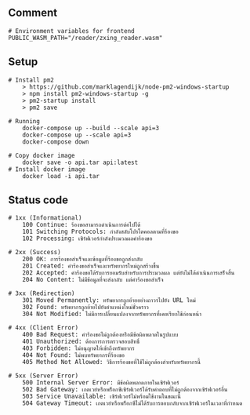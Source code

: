 ## Comment 
    # Environment variables for frontend
    PUBLIC_WASM_PATH="/reader/zxing_reader.wasm"

## Setup

    # Install pm2
        > https://github.com/marklagendijk/node-pm2-windows-startup
        > npm install pm2-windows-startup -g
        > pm2-startup install
        > pm2 save

    # Running
        docker-compose up --build --scale api=3
        docker-compose up --scale api=3
        docker-compose down

    # Copy docker image
        docker save -o api.tar api:latest
    # Install docker image
        docker load -i api.tar    

## Status code

    # 1xx (Informational)
        100 Continue: ร้องขอสามารถดำเนินการต่อไปได้
        101 Switching Protocols: กำลังสลับโปรโตคอลตามที่ร้องขอ
        102 Processing: เซิร์ฟเวอร์กำลังประมวลผลคำร้องขอ

    # 2xx (Success)
        200 OK: การร้องขอสำเร็จและข้อมูลที่ร้องขอถูกส่งกลับ
        201 Created: คำร้องขอสำเร็จและทรัพยากรใหม่ถูกสร้างขึ้น
        202 Accepted: คำร้องขอได้รับการยอมรับสำหรับการประมวลผล แต่ยังไม่ได้ดำเนินการเสร็จสิ้น
        204 No Content: ไม่มีข้อมูลที่จะส่งกลับ แต่คำร้องขอสำเร็จ

    # 3xx (Redirection)
        301 Moved Permanently: ทรัพยากรถูกย้ายอย่างถาวรไปยัง URL ใหม่
        302 Found: ทรัพยากรถูกย้ายไปยังตำแหน่งใหม่ชั่วคราว
        304 Not Modified: ไม่มีการเปลี่ยนแปลงจากทรัพยากรที่เคยเรียกใช้ก่อนหน้า

    # 4xx (Client Error)
        400 Bad Request: คำร้องขอไม่ถูกต้องหรือมีข้อผิดพลาดในรูปแบบ
        401 Unauthorized: ต้องการการตรวจสอบสิทธิ์
        403 Forbidden: ไม่อนุญาตให้เข้าถึงทรัพยากร
        404 Not Found: ไม่พบทรัพยากรที่ร้องขอ
        405 Method Not Allowed: วิธีการร้องขอที่ใช้ไม่ถูกต้องสำหรับทรัพยากรนี้

    # 5xx (Server Error)
        500 Internal Server Error: มีข้อผิดพลาดภายในเซิร์ฟเวอร์
        502 Bad Gateway: เกตเวย์หรือพร็อกซีเซิร์ฟเวอร์ได้รับคำตอบที่ไม่ถูกต้องจากเซิร์ฟเวอร์อื่น
        503 Service Unavailable: เซิร์ฟเวอร์ไม่พร้อมใช้งานในขณะนี้
        504 Gateway Timeout: เกตเวย์หรือพร็อกซีไม่ได้รับการตอบกลับจากเซิร์ฟเวอร์ในเวลาที่กำหนด
